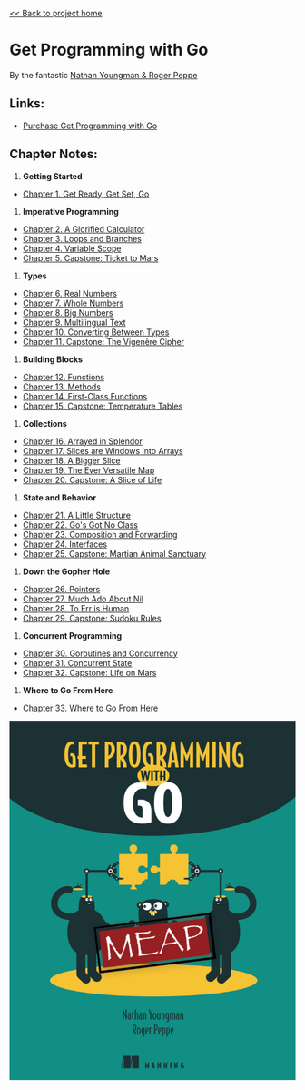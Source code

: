 [&lt;&lt; Back to project home](../README.md)

# Get Programming with Go

By the fantastic [Nathan Youngman & Roger Peppe](https://nathany.com/)

## Links:

- [Purchase Get Programming with Go](https://www.manning.com/books/get-programming-with-go)

## Chapter Notes:

1. **Getting Started**
  - [Chapter 1. Get Ready, Get Set, Go](ch01-get-ready-get-set-go.md)
1. **Imperative Programming**
  - [Chapter 2. A Glorified Calculator](ch02-a-glorified-calculator.md)
  - [Chapter 3. Loops and Branches](ch03-loops-and-branches.md)
  - [Chapter 4. Variable Scope](ch04-variable-scope.md)
  - [Chapter 5. Capstone: Ticket to Mars](ch05-capstone-ticket-to-mars.md)
1. **Types**
  - [Chapter 6. Real Numbers](ch06-real-numbers.md)
  - [Chapter 7. Whole Numbers](ch07-whole-numbers.md)
  - [Chapter 8. Big Numbers](ch08-big-numbers.md)
  - [Chapter 9. Multilingual Text](ch09-multilingual-text.md)
  - [Chapter 10. Converting Between Types](ch10-converting-between-types.md)
  - [Chapter 11. Capstone: The Vigenère Cipher](ch11-capstone-the-vigen-re-cipher.md)
1. **Building Blocks**
  - [Chapter 12. Functions](ch12-functions.md)
  - [Chapter 13. Methods](ch13-methods.md)
  - [Chapter 14. First-Class Functions](ch14-first-class-functions.md)
  - [Chapter 15. Capstone: Temperature Tables](ch15-capstone-temperature-tables.md)
1. **Collections**
  - [Chapter 16. Arrayed in Splendor](ch16-arrayed-in-splendor.md)
  - [Chapter 17. Slices are Windows Into Arrays](ch17-slices-are-windows-into-arrays.md)
  - [Chapter 18. A Bigger Slice](ch18-a-bigger-slice.md)
  - [Chapter 19. The Ever Versatile Map](ch19-the-ever-versatile-map.md)
  - [Chapter 20. Capstone: A Slice of Life](ch20-capstone-a-slice-of-life.md)
1. **State and Behavior**
  - [Chapter 21. A Little Structure](ch21-a-little-structure.md)
  - [Chapter 22. Go's Got No Class](ch22-gos-got-no-class.md)
  - [Chapter 23. Composition and Forwarding](ch23-composition-and-forwarding.md)
  - [Chapter 24. Interfaces](ch24-interfaces.md)
  - [Chapter 25. Capstone: Martian Animal Sanctuary](ch25-capstone-martian-animal-sanctuary.md)
1. **Down the Gopher Hole**
  - [Chapter 26. Pointers](ch26-pointers.md)
  - [Chapter 27. Much Ado About Nil](ch27-much-ado-about-nil.md)
  - [Chapter 28. To Err is Human](ch28-to-err-is-human.md)
  - [Chapter 29. Capstone: Sudoku Rules](ch29-capstone-sudoku-rules.md)
1. **Concurrent Programming**
  - [Chapter 30. Goroutines and Concurrency](ch30-goroutines-and-concurrency.md)
  - [Chapter 31. Concurrent State](ch31-concurrent-state.md)
  - [Chapter 32. Capstone: Life on Mars](ch32-capstone-life-on-mars.md)
1. **Where to Go From Here**
  - [Chapter 33. Where to Go From Here](ch33-where-to-go-from-here.md)

![book cover](cover.png)